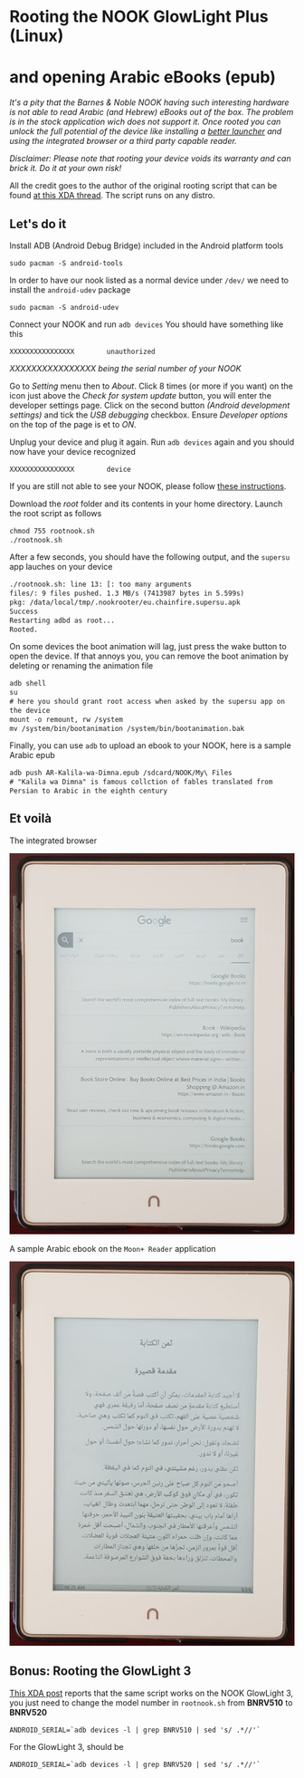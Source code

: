 # Rooting the NOOK GlowLight Plus (Linux)
# and opening Arabic eBooks (epub)

*It's a pity that the Barnes & Noble NOOK having such interesting hardware is not able to read Arabic (and Hebrew) eBooks out of the box. The problem is in the stock application wich does not support it. Once rooted you can unlock the full potential of the device like installing a [better launcher](https://kisslauncher.com/) and using the integrated browser or a third party capable reader.*

*Disclaimer: Please note that rooting your device voids its warranty and can brick it. Do it at your own risk!*

All the credit goes to the author of the original rooting script that can be found [at this XDA thread](https://is.gd/Om4KCW). The script runs on any distro.

## Let's do it

Install ADB (Android Debug Bridge) included in the Android platform tools
````console
sudo pacman -S android-tools
````
In order to have our nook listed as a normal device under ``/dev/`` we need to install the ``android-udev`` package
````console
sudo pacman -S android-udev
````
Connect your NOOK and run ``adb devices``
You should have something like this
````console
XXXXXXXXXXXXXXXX        unauthorized
````
*XXXXXXXXXXXXXXXX being the serial number of your NOOK*

Go to *Setting* menu then to *About*. Click 8 times (or more if you want) on the icon just above the *Check for system update* button, you will enter the developer settings page. Click on the second button *(Android development settings)* and tick the *USB debugging* checkbox. Ensure *Developer options* on the top of the page is et to *ON*.

Unplug your device and plug it again. Run ``adb devices`` again and you should now have your device recognized
````console
XXXXXXXXXXXXXXXX        device
````
If you are still not able to see your NOOK, please follow [these instructions](https://wiki.archlinux.org/index.php/Android_Debug_Bridge).

Download the *root* folder and its contents in your home directory. Launch the root script as follows
````console
chmod 755 rootnook.sh
./rootnook.sh
````
After a few seconds, you should have the following output, and the ``supersu`` app lauches on your device
````console
./rootnook.sh: line 13: [: too many arguments
files/: 9 files pushed. 1.3 MB/s (7413987 bytes in 5.599s)
pkg: /data/local/tmp/.nookrooter/eu.chainfire.supersu.apk
Success
Restarting adbd as root...
Rooted.
````
On some devices the boot animation will lag, just press the wake button to open the device. If that annoys you, you can remove the boot animation by deleting or renaming the animation file
````console
adb shell
su
# here you should grant root access when asked by the supersu app on the device
mount -o remount, rw /system
mv /system/bin/bootanimation /system/bin/bootanimation.bak
````
Finally, you can use ``adb`` to upload an ebook to your NOOK, here is a sample Arabic epub
````console
adb push AR-Kalila-wa-Dimna.epub /sdcard/NOOK/My\ Files
# "Kalila wa Dimna" is famous collction of fables translated from Persian to Arabic in the eighth century
````
## Et voilà

The integrated browser

![Browser view](/images/im-a.jpg)

A sample Arabic ebook on the ``Moon+ Reader`` application

![Browser view](/images/im-b.jpg)
## Bonus: Rooting the GlowLight 3
[This XDA post](https://forum.xda-developers.com/nook-touch/general/how-to-root-set-nook-glowlight-3-t3802331) reports that the same script works on the NOOK GlowLight 3, you just need to change the model number in ``rootnook.sh`` from **BNRV510** to **BNRV520**

````shell
ANDROID_SERIAL=`adb devices -l | grep BNRV510 | sed 's/ .*//'`
````
For the GlowLight 3, should be
````shell
ANDROID_SERIAL=`adb devices -l | grep BNRV520 | sed 's/ .*//'`
````
